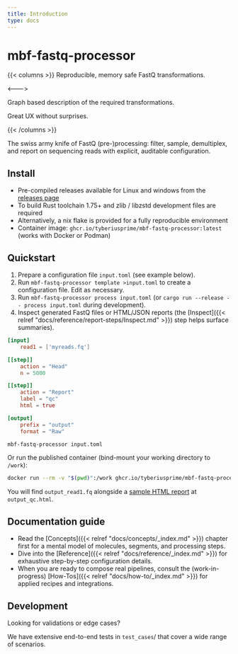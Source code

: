 ```yaml
---
title: Introduction
type: docs
---
```


# mbf-fastq-processor

{{< columns >}}
Reproducible, memory safe FastQ transformations.

<--->

Graph based description of the required transformations.

Great UX without surprises.



{{< /columns >}}

The swiss army knife of FastQ (pre-)processing: filter, sample, demultiplex, and report on sequencing reads with explicit, auditable configuration.

## Install

- Pre-compiled releases available for Linux and windows from the [releases page](https://github.com/TyberiusPrime/mbf-fastq-processor/releases)
- To build Rust toolchain 1.75+ and zlib / libzstd development files are required
- Alternatively, a nix flake is provided for a fully reproducible environment
- Container image: `ghcr.io/tyberiusprime/mbf-fastq-processor:latest` (works with Docker or Podman)

## Quickstart

1. Prepare a configuration file `input.toml` (see example below).
2. Run `mbf-fastq-processor template >input.toml` to create a configuration file. 
   Edit as necessary.
3. Run `mbf-fastq-processor process input.toml` (or `cargo run --release -- process input.toml` during development).
3. Inspect generated FastQ files or HTML/JSON reports (the [Inspect]({{< relref "docs/reference/report-steps/Inspect.md" >}}) step helps surface summaries).

```toml
[input]
    read1 = ['myreads.fq']

[[step]]
    action = "Head"
    n = 5000

[[step]]
    action = "Report"
    label = "qc"
    html = true

[output]
    prefix = "output"
    format = "Raw"
```

```bash
mbf-fastq-processor input.toml
```

Or run the published container (bind-mount your working directory to `/work`):

```bash
docker run --rm -v "$(pwd)":/work ghcr.io/tyberiusprime/mbf-fastq-processor:latest process input.toml
```

You will find `output_read1.fq` alongside a [sample HTML report](html/example_report.html) at `output_qc.html`.

## Documentation guide

- Read the [Concepts]({{< relref "docs/concepts/_index.md" >}}) chapter first for a mental model of molecules, segments, and processing steps.
- Dive into the [Reference]({{< relref "docs/reference/_index.md" >}}) for exhaustive step-by-step configuration details.
- When you are ready to compose real pipelines, consult the (work-in-progress) [How-Tos]({{< relref "docs/how-to/_index.md" >}}) for applied recipes and integrations.


## Development

Looking for validations or edge cases? 

We have extensive end-to-end tests in `test_cases`/ that cover a wide range of scenarios.

